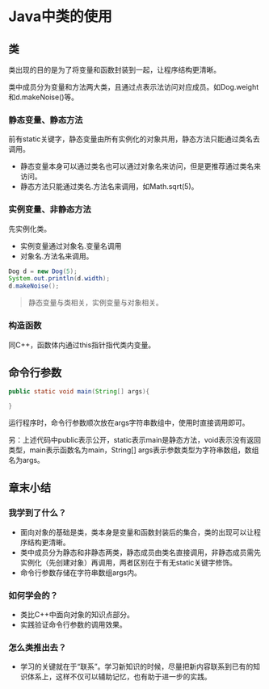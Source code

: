 # Java中类的使用

## 类

类出现的目的是为了将变量和函数封装到一起，让程序结构更清晰。

类中成员分为变量和方法两大类，且通过点表示法访问对应成员。如Dog.weight和d.makeNoise()等。

### 静态变量、静态方法

前有static关键字，静态变量由所有实例化的对象共用，静态方法只能通过类名去调用。

- 静态变量本身可以通过类名也可以通过对象名来访问，但是更推荐通过类名来访问。
- 静态方法只能通过类名.方法名来调用，如Math.sqrt(5)。

### 实例变量、非静态方法

先实例化类。

- 实例变量通过对象名.变量名调用
- 对象名.方法名来调用。

``` java
Dog d = new Dog(5); 
System.out.println(d.width);
d.makeNoise();
```

> 静态变量与类相关，实例变量与对象相关。

### 构造函数

同C++，函数体内通过this指针指代类内变量。

## 命令行参数

```java
public static void main(String[] args){

}
```

运行程序时，命令行参数顺次放在args字符串数组中，使用时直接调用即可。

另：上述代码中public表示公开，static表示main是静态方法，void表示没有返回类型，main表示函数名为main，String[] args表示参数类型为字符串数组，数组名为args。

## 章末小结

### 我学到了什么？

- 面向对象的基础是类，类本身是变量和函数封装后的集合，类的出现可以让程序结构更清晰。
- 类中成员分为静态和非静态两类，静态成员由类名直接调用，非静态成员需先实例化（先创建对象）再调用，两者区别在于有无static关键字修饰。
- 命令行参数存储在字符串数组args内。

### 如何学会的？

- 类比C++中面向对象的知识点部分。
- 实践验证命令行参数的调用效果。

### 怎么类推出去？

- 学习的关键就在于“联系”。学习新知识的时候，尽量把新内容联系到已有的知识体系上，这样不仅可以辅助记忆，也有助于进一步的实践。
